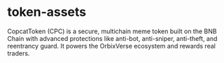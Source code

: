 # token-assets
CopcatToken (CPC) is a secure, multichain meme token built on the BNB Chain with advanced protections like anti-bot, anti-sniper, anti-theft, and reentrancy guard. It powers the OrbixVerse ecosystem and rewards real traders.
